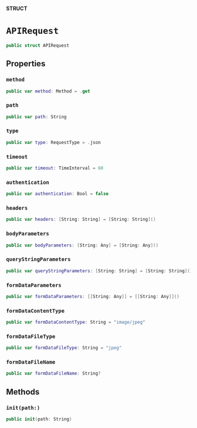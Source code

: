 **STRUCT**

# `APIRequest`

```swift
public struct APIRequest
```

## Properties
### `method`

```swift
public var method: Method = .get
```

### `path`

```swift
public var path: String
```

### `type`

```swift
public var type: RequestType = .json
```

### `timeout`

```swift
public var timeout: TimeInterval = 60
```

### `authentication`

```swift
public var authentication: Bool = false
```

### `headers`

```swift
public var headers: [String: String] = [String: String]()
```

### `bodyParameters`

```swift
public var bodyParameters: [String: Any] = [String: Any]()
```

### `queryStringParameters`

```swift
public var queryStringParameters: [String: String] = [String: String]()
```

### `formDataParameters`

```swift
public var formDataParameters: [[String: Any]] = [[String: Any]]()
```

### `formDataContentType`

```swift
public var formDataContentType: String = "image/jpeg"
```

### `formDataFileType`

```swift
public var formDataFileType: String = "jpeg"
```

### `formDataFileName`

```swift
public var formDataFileName: String?
```

## Methods
### `init(path:)`

```swift
public init(path: String)
```
